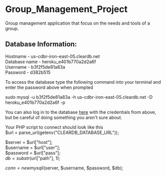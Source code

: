 # Group_Management_Project
Group management application that focus on the needs and tools of a group.


## Database Information:
Hostname - us-cdbr-iron-east-05.cleardb.net  
Database name - heroku_e401b770a2d2a6f  
Username - b3f2f5de81a83a  
Password - d382b515  

To access the database type the following command into your terminal and enter the password above when prompted  
    <p>sudo mysql -u b3f2f5de81a83a -h us-cdbr-iron-east-05.cleardb.net -D heroku_e401b770a2d2a6f -p</p>
    
You can also log in to the database [here](http://www.phpmyadmin.co) with the credentials from above, but be careful of doing something you aren't sure about.

Your PHP script to connect should look like this  
$url = parse_url(getenv("CLEARDB_DATABASE_URL"));  

$server = $url["host"];  
$username = $url["user"];  
$password = $url["pass"];  
$db = substr($url["path"], 1);  

$conn = new mysqli($server, $username, $password, $db);
